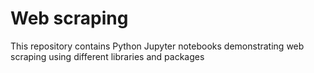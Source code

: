 # Web scraping
This repository contains Python Jupyter notebooks demonstrating web scraping using different libraries and packages
